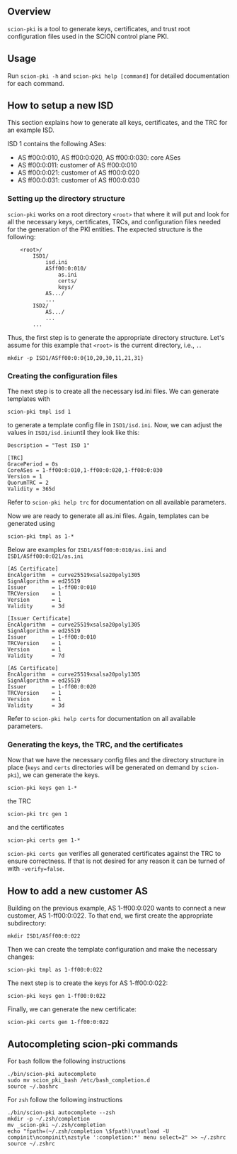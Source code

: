 ## Overview
`scion-pki` is a tool to generate keys, certificates, and trust root configuration files
used in the SCION control plane PKI.

## Usage
Run `scion-pki -h` and `scion-pki help [command]` for detailed documentation for each command.

## How to setup a new ISD
This section explains how to generate all keys, certificates, and the TRC for an example ISD.

ISD 1 contains the following ASes:
* AS ff00:0:010, AS ff00:0:020, AS ff00:0:030: core ASes
* AS ff00:0:011: customer of AS ff00:0:010
* AS ff00:0:021: customer of AS ff00:0:020
* AS ff00:0:031: customer of AS ff00:0:030

### Setting up the directory structure

`scion-pki` works on a root directory `<root>` that where it will put and look for all the 
necessary keys, certificates, TRCs, and configuration files needed for the generation of the PKI 
entities.
The expected structure is the following:
```
    <root>/
        ISD1/
            isd.ini
            ASff00:0:010/
                as.ini
                certs/
                keys/
            AS.../
            ...
        ISD2/
            AS.../
            ...
        ...
```
Thus, the first step is to generate the appropriate directory structure. Let's assume for this
example that `<root>` is the current directory, i.e., `.`.

`mkdir -p ISD1/ASff00:0:0{10,20,30,11,21,31}`

### Creating the configuration files

The next step is to create all the necessary isd.ini files. We can generate templates with

`scion-pki tmpl isd 1`

to generate a template config file in `ISD1/isd.ini`. Now, we can adjust the values in 
`ISD1/isd.ini`until they look like this:

```
Description = "Test ISD 1"

[TRC]
GracePeriod = 0s
CoreASes = 1-ff00:0:010,1-ff00:0:020,1-ff00:0:030
Version = 1
QuorumTRC = 2
Validity = 365d
```

Refer to `scion-pki help trc` for documentation on all available parameters.

Now we are ready to generate all as.ini files. Again, templates can be generated using

`scion-pki tmpl as 1-*`

Below are examples for `ISD1/ASff00:0:010/as.ini` and `ISD1/ASff00:0:021/as.ini`
```
[AS Certificate]
EncAlgorithm  = curve25519xsalsa20poly1305
SignAlgorithm = ed25519
Issuer        = 1-ff00:0:010
TRCVersion    = 1
Version       = 1
Validity      = 3d

[Issuer Certificate]
EncAlgorithm  = curve25519xsalsa20poly1305
SignAlgorithm = ed25519
Issuer        = 1-ff00:0:010
TRCVersion    = 1
Version       = 1
Validity      = 7d
```

```
[AS Certificate]
EncAlgorithm  = curve25519xsalsa20poly1305
SignAlgorithm = ed25519
Issuer        = 1-ff00:0:020
TRCVersion    = 1
Version       = 1
Validity      = 3d
```

Refer to `scion-pki help certs` for documentation on all available parameters.

### Generating the keys, the TRC, and the certificates

Now that we have the necessary config files and the directory structure in place (`keys` and
`certs` directories will be generated on demand by `scion-pki`), we can generate the keys. 

`scion-pki keys gen 1-*`

the TRC

`scion-pki trc gen 1`

and the certificates

`scion-pki certs gen 1-*`

`scion-pki certs gen` verifies all generated certificates against the TRC to ensure correctness. If
that is not desired for any reason it can be turned of with `-verify=false`.

## How to add a new customer AS

Building on the previous example, AS 1-ff00:0:020 wants to connect a new customer, 
AS 1-ff00:0:022. To that end, we first create the appropriate subdirectory:

`mkdir ISD1/ASff00:0:022`

Then we can create the template configuration and make the necessary changes:

`scion-pki tmpl as 1-ff00:0:022`

The next step is to create the keys for AS 1-ff00:0:022:

`scion-pki keys gen 1-ff00:0:022`

Finally, we can generate the new certificate:

`scion-pki certs gen 1-ff00:0:022`

## Autocompleting scion-pki commands

For `bash` follow the following instructions

```
./bin/scion-pki autocomplete
sudo mv scion_pki_bash /etc/bash_completion.d
source ~/.bashrc
```

For `zsh` follow the following instructions

```
./bin/scion-pki autocomplete --zsh
mkdir -p ~/.zsh/completion
mv _scion-pki ~/.zsh/completion
echo "fpath=(~/.zsh/completion \$fpath)\nautload -U compinit\ncompinit\nzstyle ':completion:*' menu select=2" >> ~/.zshrc
source ~/.zshrc
```
